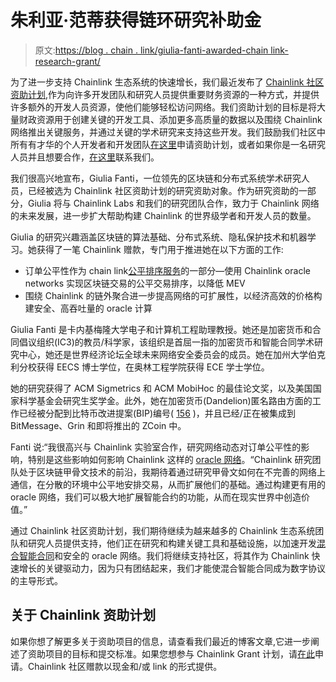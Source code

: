 # 朱利亚·范蒂获得链环研究补助金

> 原文:[https://blog . chain . link/giulia-fanti-awarded-chain link-research-grant/](https://blog.chain.link/giulia-fanti-awarded-chainlink-research-grant/)

为了进一步支持 Chainlink 生态系统的快速增长，我们最近发布了 [Chainlink 社区资助计划](https://blog.chain.link/introducing-the-chainlink-community-grant-program/),作为向许多开发团队和研究人员提供重要财务资源的一种方式，并提供许多额外的开发人员资源，使他们能够轻松访问网络。我们资助计划的目标是将大量财政资源用于创建关键的开发工具、添加更多高质量的数据以及围绕 Chainlink 网络推出关键服务，并通过关键的学术研究来支持这些开发。我们鼓励我们社区中所有有才华的个人开发者和开发团队[在这里](https://chainlinkgrants.typeform.com/to/efEbsq)申请资助计划，或者如果你是一名研究人员并且想要合作，[在这里](/cdn-cgi/l/email-protection#6d1f081e080c1f0e052d0e050c040301040306010c0f1e430e0200)联系我们。

我们很高兴地宣布，Giulia Fanti，一位领先的区块链和分布式系统学术研究人员，已经被选为 Chainlink 社区资助计划的研究资助对象。作为研究资助的一部分，Giulia 将与 Chainlink Labs 和我们的研究团队合作，致力于 Chainlink 网络的未来发展，进一步扩大帮助构建 Chainlink 的世界级学者和开发人员的数量。

Giulia 的研究兴趣涵盖区块链的算法基础、分布式系统、隐私保护技术和机器学习。她获得了一笔 Chainlink 赠款，专门用于推进她在以下方面的工作:

*   订单公平性作为 chain link[公平排序服务](https://blog.chain.link/chainlink-fair-sequencing-services-enabling-a-provably-fair-defi-ecosystem/)的一部分—使用 Chainlink oracle networks 实现区块链交易的公平交易排序，以降低 MEV
*   围绕 Chainlink 的链外聚合进一步提高网络的可扩展性，以经济高效的价格构建安全、高吞吐量的 oracle 计算

Giulia Fanti 是卡内基梅隆大学电子和计算机工程助理教授。她还是加密货币和合同倡议组织(IC3)的教员/科学家，该组织是首屈一指的加密货币和智能合同学术研究中心，她还是世界经济论坛全球未来网络安全委员会的成员。她在加州大学伯克利分校获得 EECS 博士学位，在奥林工程学院获得 ECE 学士学位。

她的研究获得了 ACM Sigmetrics 和 ACM MobiHoc 的最佳论文奖，以及美国国家科学基金会研究生奖学金。此外，她在加密货币(Dandelion)匿名路由方面的工作已经被分配到比特币改进提案(BIP)编号( [156](https://github.com/bitcoin/bips/blob/master/bip-0156.mediawiki) )，并且已经/正在被集成到 BitMessage、Grin 和即将推出的 ZCoin 中。

Fanti 说:“我很高兴与 Chainlink 实验室合作，研究网络动态对订单公平性的影响，特别是这些影响如何影响 Chainlink 这样的 [oracle 网络](https://chain.link/education/blockchain-oracles)。“Chainlink 研究团队处于区块链甲骨文技术的前沿，我期待着通过研究甲骨文如何在不完善的网络上通信，在分散的环境中公平地安排交易，从而扩展他们的基础。通过构建更有用的 oracle 网络，我们可以极大地扩展智能合约的功能，从而在现实世界中创造价值。”

通过 Chainlink 社区资助计划，我们期待继续为越来越多的 Chainlink 生态系统团队和研究人员提供支持，他们正在研究和构建关键工具和基础设施，以加速开发[混合智能合同](https://blog.chain.link/hybrid-smart-contracts-explained/)和安全的 oracle 网络。我们将继续支持社区，将其作为 Chainlink 快速增长的关键驱动力，因为只有团结起来，我们才能使混合智能合同成为数字协议的主导形式。

## 关于 Chainlink 资助计划

如果你想了解更多关于资助项目的信息，请查看我们最近的博客文章,它进一步阐述了资助项目的目标和提交标准。如果您想参与 Chainlink Grant 计划，请[在此](https://chainlinkgrants.typeform.com/to/efEbsq)申请。Chainlink 社区赠款以现金和/或 link 的形式提供。